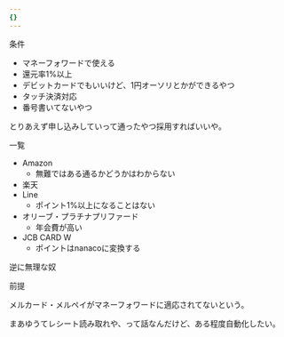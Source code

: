 ```yaml
---
{}
---
```

  

条件

- マネーフォワードで使える
- 還元率1%以上
- デビットカードでもいいけど、1円オーソリとかができるやつ
- タッチ決済対応
- 番号書いてないやつ

  

とりあえず申し込みしていって通ったやつ採用すればいいや。

  

一覧

- Amazon
    - 無難ではある通るかどうかはわからない
- 楽天
- Line
    - ポイント1%以上になることはない
- オリーブ・プラチナプリファード
    - 年会費が高い
- JCB CARD W
    - ポイントはnanacoに変換する

  

  

逆に無理な奴

  

  

  

前提

メルカード・メルペイがマネーフォワードに適応されてないという。

まあゆうてレシート読み取れや、って話なんだけど、ある程度自動化したい。